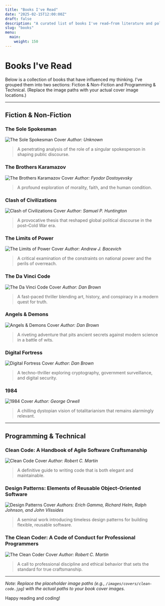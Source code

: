 ```yaml
---
title: "Books I've Read"
date: "2025-02-15T12:00:00Z"
draft: false
description: "A curated list of books I've read—from literature and politics to software development classics."
slug: "books"
menu:
  main:
    weight: 150
---
```


# Books I've Read

Below is a collection of books that have influenced my thinking. I’ve grouped them into two sections: Fiction & Non-Fiction and Programming & Technical. (Replace the image paths with your actual cover image locations.)

---

## Fiction & Non-Fiction

### The Sole Spokesman
![The Sole Spokesman Cover](/images/covers/sole-spokesman.jpg)
*Author: Unknown*  
> A penetrating analysis of the role of a singular spokesperson in shaping public discourse.

### The Brothers Karamazov
![The Brothers Karamazov Cover](/images/covers/brothers-karamazov.jpg)
*Author: Fyodor Dostoyevsky*  
> A profound exploration of morality, faith, and the human condition.

### Clash of Civilizations
![Clash of Civilizations Cover](/images/covers/clash-of-civilizations.jpg)
*Author: Samuel P. Huntington*  
> A provocative thesis that reshaped global political discourse in the post–Cold War era.

### The Limits of Power
![The Limits of Power Cover](/images/covers/limits-of-power.jpg)
*Author: Andrew J. Bacevich*  
> A critical examination of the constraints on national power and the perils of overreach.

### The Da Vinci Code
![The Da Vinci Code Cover](/images/covers/da-vinci-code.jpg)
*Author: Dan Brown*  
> A fast-paced thriller blending art, history, and conspiracy in a modern quest for truth.

### Angels & Demons
![Angels & Demons Cover](/images/covers/angels-demons.jpg)
*Author: Dan Brown*  
> A riveting adventure that pits ancient secrets against modern science in a battle of wits.

### Digital Fortress
![Digital Fortress Cover](/images/covers/digital-fortress.jpg)
*Author: Dan Brown*  
> A techno-thriller exploring cryptography, government surveillance, and digital security.

### 1984
![1984 Cover](/images/covers/1984.jpg)
*Author: George Orwell*  
> A chilling dystopian vision of totalitarianism that remains alarmingly relevant.

---

## Programming & Technical

### Clean Code: A Handbook of Agile Software Craftsmanship
![Clean Code Cover](/images/covers/clean-code.jpg)
*Author: Robert C. Martin*  
> A definitive guide to writing code that is both elegant and maintainable.

### Design Patterns: Elements of Reusable Object-Oriented Software
![Design Patterns Cover](/images/covers/design-patterns.jpg)
*Authors: Erich Gamma, Richard Helm, Ralph Johnson, and John Vlissides*  
> A seminal work introducing timeless design patterns for building flexible, reusable software.

### The Clean Coder: A Code of Conduct for Professional Programmers
![The Clean Coder Cover](/images/covers/the-clean-coder.jpg)
*Author: Robert C. Martin*  
> A call to professional discipline and ethical behavior that sets the standard for true craftsmanship.

---

*Note: Replace the placeholder image paths (e.g., `/images/covers/clean-code.jpg`) with the actual paths to your book cover images.*

Happy reading and coding!
